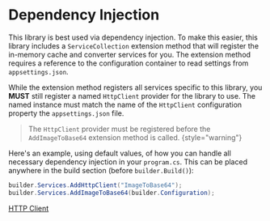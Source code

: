 # Dependency Injection

This library is best used via dependency injection. To make this easier, this library includes a `ServiceCollection`
extension method that will register the in-memory cache and converter services for you. The extension method requires a
reference to the configuration container to read settings from `appsettings.json`.

While the extension method registers all services specific to this library, you **MUST** still register a named
`HttpClient` provider for the library to use. The named instance must match the name of the `HttpClient` configuration
property the `appsettings.json` file.

> The `HttpClient` provider must be registered before the `AddImageToBase64` extension method is called.
> {style="warning"}

Here's an example, using default values, of how you can handle all necessary dependency injection in your `program.cs`.
This can be placed anywhere in the build section (before `builder.Build()`):

```c#
builder.Services.AddHttpClient("ImageToBase64");
builder.Services.AddImageToBase64(builder.Configuration);
```

<seealso style="cards">
    <category ref="related">
        <a href="HTTP-Client.md">HTTP Client</a>
    </category>
</seealso>
